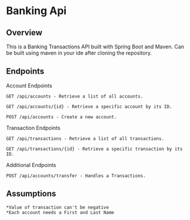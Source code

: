 # Banking Api

## Overview
This is a Banking Transactions API built with Spring Boot and Maven. Can be built using maven in your ide after cloning the repository. 

## Endpoints
Account Endpoints
    
    GET /api/accounts - Retrieve a list of all accounts.
    
    GET /api/accounts/{id} - Retrieve a specific account by its ID.
    
    POST /api/accounts - Create a new account.

Transaction Endpoints

    GET /api/transactions - Retrieve a list of all transactions.
    
    GET /api/transactions/{id} - Retrieve a specific transaction by its ID.

Additional Endpoints

    POST /api/accounts/transfer - Handles a Transactions.

## Assumptions

    *Value of transaction can't be negative
    *Each account needs a First and Last Name
